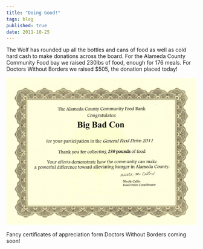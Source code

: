 ```yaml
---
title: "Doing Good!"
tags: blog
published: true
date: 2011-10-25
---
```


The Wolf has rounded up all the bottles and cans of food as well as cold hard cash to make donations across the board. For the Alameda County Community Food bay we raised 230lbs of food, enough for 176 meals. For Doctors Without Borders we raised $505, the donation placed today!

[![](/images/ACCFB_Donation_Page_2-1024x791.jpg "ACCFB_Donation")](http://www.bigbadcon.com/wp-content/uploads/2011/10/ACCFB_Donation_Page_2.jpg)

Fancy certificates of appreciation form Doctors Without Borders coming soon!
